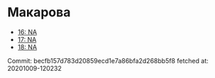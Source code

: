 # Макарова
- [16: NA](16.md)
- [17: NA](17.md)
- [18: NA](18.md)

Commit: becfb157d783d20859ecd1e7a86bfa2d268bb5f8
 fetched at: 20201009-120232
